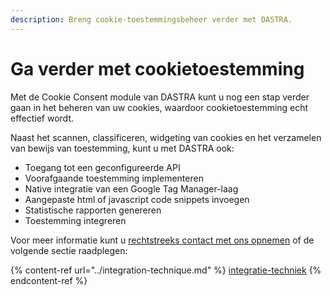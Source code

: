 ```yaml
---
description: Breng cookie-toestemmingsbeheer verder met DASTRA.
---
```


# Ga verder met cookietoestemming

Met de Cookie Consent module van DASTRA kunt u nog een stap verder gaan in het beheren van uw cookies, waardoor cookietoestemming echt effectief wordt.

Naast het scannen, classificeren, widgeting van cookies en het verzamelen van bewijs van toestemming, kunt u met DASTRA ook:

* Toegang tot een geconfigureerde API
* Voorafgaande toestemming implementeren
* Native integratie van een Google Tag Manager-laag
* Aangepaste html of javascript code snippets invoegen
* Statistische rapporten genereren
* Toestemming integreren

Voor meer informatie kunt u [rechtstreeks contact met ons opnemen](https://www.dastra.eu/en/Contact?type=Demo) of de volgende sectie raadplegen:

{% content-ref url="../integration-technique.md" %}
[integratie-techniek](../integration-technique.md/)
{% endcontent-ref %}


